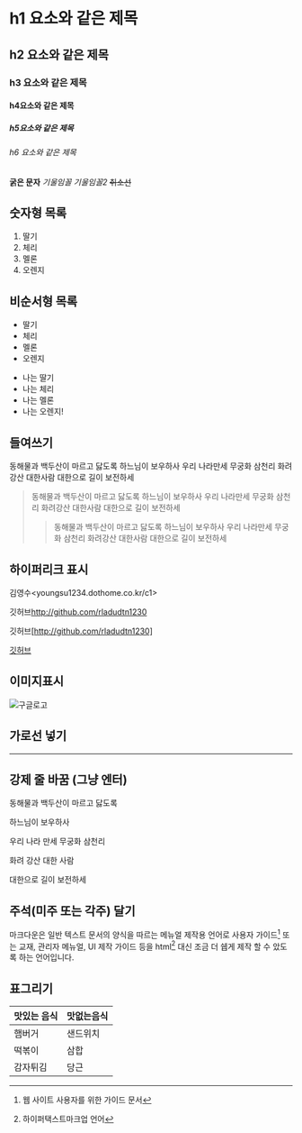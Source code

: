 # h1 요소와 같은 제목
## h2 요소와 같은 제목
### h3 요소와 같은 제목
####  h4요소와 같은 제목
##### h5요소와 같은 제목
###### h6 요소와 같은 제목
**굵은 문자**
_기울임꼴_
*기울임꼴2*
~~취소선~~
## 숫자형 목록
1. 딸기
2. 체리
3. 멜론
4. 오렌지

## 비순서형 목록
* 딸기
* 체리
* 멜론
* 오렌지
  
- 나는 딸기
- 나는 체리
- 나는 멜론
- 나는 오렌지!

## 들여쓰기
동해물과 백두산이 마르고 닳도록 하느님이 보우하사 우리 나라만세 무궁화 삼천리 화려강산 대한사람 대한으로 길이 보전하세
>동해물과 백두산이 마르고 닳도록 하느님이 보우하사 우리 나라만세 무궁화 삼천리 화려강산 대한사람 대한으로 길이 보전하세
>>동해물과 백두산이 마르고 닳도록 하느님이 보우하사 우리 나라만세 무궁화 삼천리 화려강산 대한사람 대한으로 길이 보전하세

## 하이퍼리크 표시
김영수<youngsu1234.dothome.co.kr/c1>

깃허브<http://github.com/rladudtn1230>

깃허브[http://github.com/rladudtn1230]

[깃허브](http://github.com/rladudtn1230)

## 이미지표시

![구글로고](http://www.google.co.kr/images/srpr/logollw.png;)



## 가로선 넣기 
---

## 강제 줄 바꿈 (그냥 엔터)
동해물과 백두산이 마르고 닳도록

하느님이 보우하사

우리 나라 만세 무궁화 삼천리

화려 강산 대한 사람

대한으로 길이 보전하세

## 주석(미주 또는 각주) 달기
마크다운은 일반 텍스트 문서의 양식을 따르는 메뉴얼 제작용 언어로 사용자 가이드[^1] 또는 교재, 관리자 메뉴얼, UI 제작 가이드 등을 html[^2] 대신 조금 더 쉡게 제작 할 수 았도록 하는 언어입니다.

[^1]:웹 사이트 사용자를 위한 가이드 문서
[^2]:하이퍼택스트마크업 언어

## 표그리기
맛있는 음식 | 맛없는음식
---|---
햄버거|샌드위치
떡볶이|삼합
감자튀김|당근